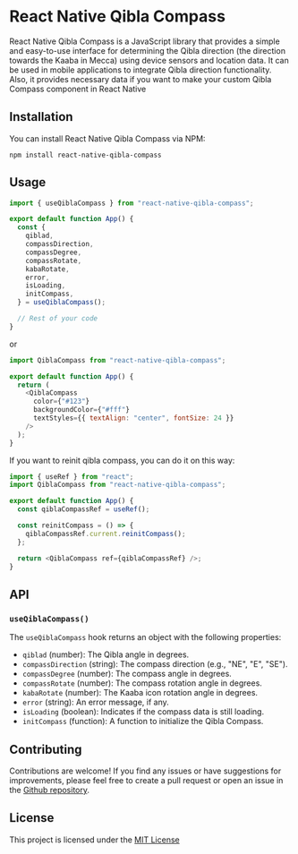 # React Native Qibla Compass

React Native Qibla Compass is a JavaScript library that provides a simple and easy-to-use interface for determining the Qibla direction (the direction towards the Kaaba in Mecca) using device sensors and location data. It can be used in mobile applications to integrate Qibla direction functionality. Also, it provides necessary data if you want to make your custom Qibla Compass component in React Native

## Installation

You can install React Native Qibla Compass via NPM:

`npm install react-native-qibla-compass`

## Usage

```javascript
import { useQiblaCompass } from "react-native-qibla-compass";

export default function App() {
  const {
    qiblad,
    compassDirection,
    compassDegree,
    compassRotate,
    kabaRotate,
    error,
    isLoading,
    initCompass,
  } = useQiblaCompass();

  // Rest of your code
}
```

or

```javascript
import QiblaCompass from "react-native-qibla-compass";

export default function App() {
  return (
    <QiblaCompass
      color={"#123"}
      backgroundColor={"#fff"}
      textStyles={{ textAlign: "center", fontSize: 24 }}
    />
  );
}
```

If you want to reinit qibla compass, you can do it on this way:

```javascript
import { useRef } from "react";
import QiblaCompass from "react-native-qibla-compass";

export default function App() {
  const qiblaCompassRef = useRef();

  const reinitCompass = () => {
    qiblaCompassRef.current.reinitCompass();
  };

  return <QiblaCompass ref={qiblaCompassRef} />;
}
```

## API

### `useQiblaCompass()`

The `useQiblaCompass` hook returns an object with the following properties:

- `qiblad` (number): The Qibla angle in degrees.
- `compassDirection` (string): The compass direction (e.g., "NE", "E", "SE").
- `compassDegree` (number): The compass angle in degrees.
- `compassRotate` (number): The compass rotation angle in degrees.
- `kabaRotate` (number): The Kaaba icon rotation angle in degrees.
- `error` (string): An error message, if any.
- `isLoading` (boolean): Indicates if the compass data is still loading.
- `initCompass` (function): A function to initialize the Qibla Compass.

## Contributing

Contributions are welcome! If you find any issues or have suggestions for improvements, please feel free to create a pull request or open an issue in the [Github repository](https://github.com/mmuminovic/react-native-qibla-compass).

## License

This project is licensed under the [MIT License](LICENSE)
